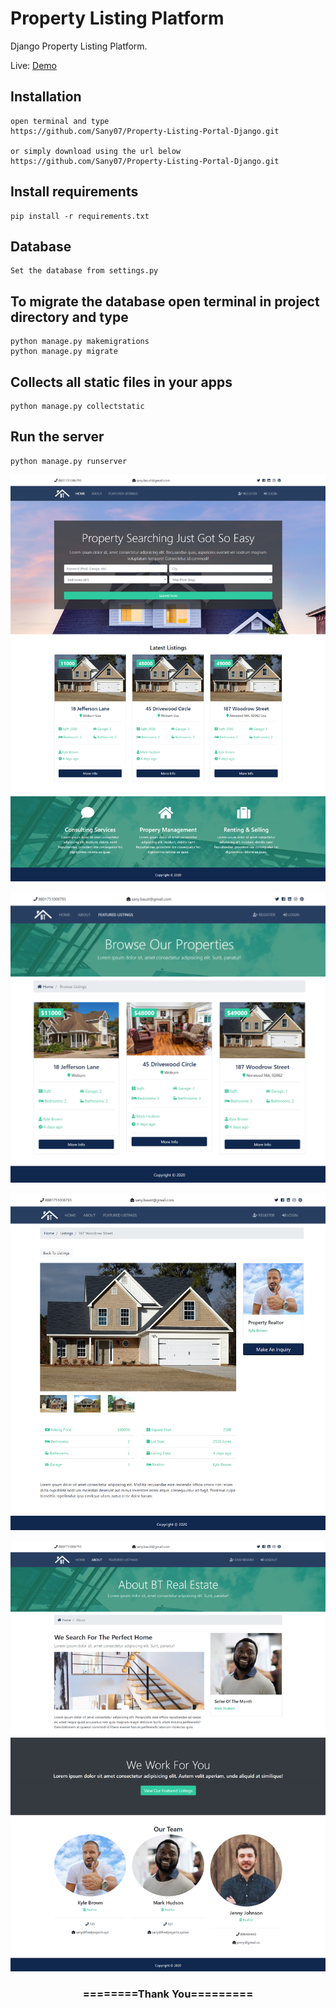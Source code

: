 
# Property Listing Platform
Django Property Listing Platform. 

Live: [Demo](https://django-property-listing.herokuapp.com/)

## Installation

```
open terminal and type
https://github.com/Sany07/Property-Listing-Portal-Django.git

or simply download using the url below
https://github.com/Sany07/Property-Listing-Portal-Django.git
```

## Install requirements

```
pip install -r requirements.txt
```
## Database

```
Set the database from settings.py
```

## To migrate the database open terminal in project directory and type
```
python manage.py makemigrations
python manage.py migrate
```

## Collects all static files in your apps
 
```
python manage.py collectstatic
```

## Run the server
```
python manage.py runserver
```


![Settings Window](https://raw.githubusercontent.com/Sany07/property-listing-platform-laravel/master/screenshots/1.png)

![Settings Window](https://raw.githubusercontent.com/Sany07/property-listing-platform-laravel/master/screenshots/2.png)

![Settings Window](https://raw.githubusercontent.com/Sany07/property-listing-platform-laravel/master/screenshots/3.png)

![Settings Window](https://raw.githubusercontent.com/Sany07/property-listing-platform-laravel/master/screenshots/4.png)



<div align="center">
    <h3>========Thank You=========</h3>
</div>

